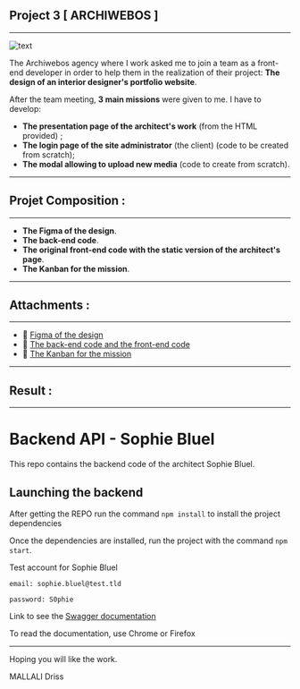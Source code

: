 ## **Project 3  [ ARCHIWEBOS ]**
----
![text](https://i.imgur.com/DQu6N7O.png)


The Archiwebos agency where I work asked me to join a team as a front-end developer in order to help them in the realization of their project: **The design of an interior designer's portfolio website**.



After the team meeting, **3 main missions** were given to me.
I have to develop:

* **The presentation page of the architect's work** (from the HTML provided) ;
* **The login page of the site administrator** (the client) (code to be created from scratch);
* **The modal allowing to upload new media** (code to create from scratch).

--------------------

##  **Projet Composition :**
--------------------
* **The Figma of the design**. 
* **The back-end code**. 
* **The original front-end code with the static version of the architect's page**.
* **The Kanban for the mission**.


------------------------------
## **Attachments :**
-----------------------------
* 🔎 [Figma of the design](https://www.figma.com/file/kfKHknHySoTibZfdolGAX6/Desktop)
* 🔎 [The back-end code and the front-end code](https://github.com/OpenClassrooms-Student-Center/Portfolio-architecte-sophie-bluel)
* 🔎 [The Kanban for the mission](https://openclassrooms.notion.site/f2555b385cb44bd29d2db49802704969?v=e0a4b060f65c4f6399ff16ab35e69b82)
---
## **Result :**
---
# Backend API - Sophie Bluel

This repo contains the backend code of the architect Sophie Bluel. 

## Launching the backend

After getting the REPO run the command `npm install` to install the project dependencies

Once the dependencies are installed, run the project with the command `npm start`.

Test account for Sophie Bluel

```
email: sophie.bluel@test.tld

password: S0phie 
```
Link to see the
[Swagger documentation](http://localhost:5678/api-docs/)

To read the documentation, use Chrome or Firefox

---
Hoping you will like the work.

MALLALI Driss
